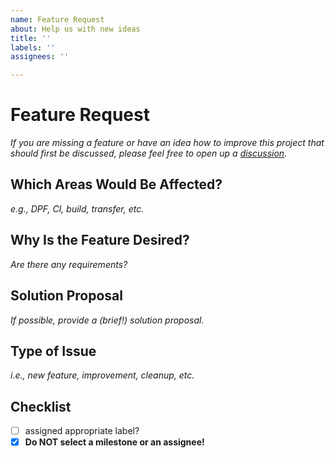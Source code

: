 ```yaml
---
name: Feature Request
about: Help us with new ideas
title: ''
labels: ''
assignees: ''

---
```


# Feature Request

_If you are missing a feature or have an idea how to improve this project that should first be 
discussed, please feel free to open up a [discussion](https://github.com/eclipse-dataspaceconnector/DataSpaceConnector/discussions/categories/ideas)._

## Which Areas Would Be Affected?
_e.g., DPF, CI, build, transfer, etc._

## Why Is the Feature Desired?
_Are there any requirements?_

## Solution Proposal
_If possible, provide a (brief!) solution proposal._

## Type of Issue
_i.e., new feature, improvement, cleanup, etc._

## Checklist

- [ ] assigned appropriate label?
- [x] **Do NOT select a milestone or an assignee!**
